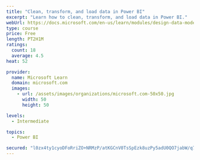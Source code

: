 ```yaml
---
title: "Clean, transform, and load data in Power BI"
excerpt: "Learn how to clean, transform, and load data in Power BI."
webUrl: https://docs.microsoft.com/en-us/learn/modules/design-data-model-power-bi/
type: course
price: Free
length: PT2H1M
ratings:
  count: 18
  average: 4.5
heat: 52

provider:
  name: Microsoft Learn
  domain: microsoft.com
  images:
    - url: /assets/images/organizations/microsoft.com-50x50.jpg
      width: 50
      height: 50

levels:
  - Intermediate

topics:
  - Power BI

secured: "l0zx4ty1cyoDFoRriZO+NRMzP/atKGCnV0TsSpEzk8uzPy5adU0QO7jabW/q7XA0Y41JMuK9Q5Vw/67eNwlOSIl8rYna95BUpcGkseCuTVLs6nErv67hsXxAEMvQCwZlUHMLiqwgy98HDkHZjdET5emW9cBCn+Pm4oipyQ5i7odoZN0sXWY2KUjM5Sv03XHDMy9wiTUIWxQ+z/qfiNWrDYVNCL4ezZVjztSVq1g6+B0pBonFxlF+2t1xnVEDMtoY7iBlz0TTzIUc7ywu62/RO/O09VqJKTDV5L2V2zU+6gggb95coWoJtoqP2Emtsn4vZzsF0DtJmi1rHohsscOa8JYMYV73eYbv+C33YOQcI4NAHoIcHqeYS+U7vgH4RC2wYXPdvFjStfGkLYRLadJ5ug==;yIN1hWvCoprLOqPMDgTijg=="
---
```



